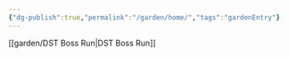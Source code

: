 ```yaml
---
{"dg-publish":true,"permalink":"/garden/home/","tags":"gardenEntry"}
---
```


[[garden/DST Boss Run\|DST Boss Run]]
